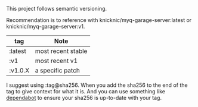 This project follows semantic versioning.

Recommendation is to reference with knicknic/myq-garage-server:latest or knicknic/myq-garage-server:v1.

|  tag |Note   |
|---|---|
| :latest |  most recent stable |
|  :v1 | most recent v1  |
|  :v1.0.X |  a specific patch |

I suggest using :tag@sha256. When you add the sha256 to the end of the tag to give context for what it is. And you can use something like [dependabot](https://docs.github.com/en/free-pro-team@latest/github/administering-a-repository/configuration-options-for-dependency-updates#package-ecosystem) to ensure your sha256 is up-to-date with your tag.